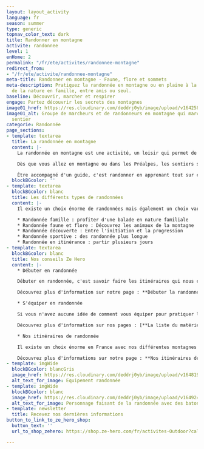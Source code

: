 ```yaml
---
layout: layout_activity
language: fr
season: summer
type: generic
topnav_color_text: dark
title: Randonner en montagne
activite: randonnee
level: 1
enHome: 2
permalink: "/fr/ete/activites/randonnee-montagne"
redirect_from:
- "/fr/ete/activite/randonnee-montagne"
meta-title: Randonner en montagne - Faune, flore et sommets
meta-description: Pratiquez la randonnée en montagne ou en plaine à la découverte
  de la nature en famille, entre amis ou seul.
baseline: Découvrir, marcher et respirer
engage: Partez découvrir les secrets des montagnes
image01_href: https://res.cloudinary.com/deddrj0yb/image/upload/v1642582618/website/summer/pexels-eric-sanman-1365425_uouohg.jpg
image01_alt: Groupe de marcheurs et de randonneurs en montagne qui marchent sur un
  sentier
categorie: Randonnée
page_sections:
- template: textarea
  title: La randonnée en montagne
  content: |-
    La randonnée en montagne est une activité, un loisir qui permet de marcher sur des sentiers balisés. Randonner en montagne, c’est s'en aller marcher en suivant un itinéraire, c’est découvrir un environnement naturel, des lacs, sa faune et flore et ses sommets. Partir en randonnée, c’est faire une activité physique agréable dans un cadre magnifique. C’est également aller dans des lieux inaccessibles en voiture, dans le calme afin de se faire du bien. Elle peut se pratiquer seul ou en groupe, accompagné ou non d’un accompagnateur de moyenne montagne ou d'un guide.

    Dès que vous allez en montagne ou dans les Préalpes, les sentiers seront balisés par des panneaux, vous retrouverez également des marques au sol de peinture par exemple jaune, blanche et rouge pour les GR (grande randonnée) mais aussi des cairns (petite pyramide de pierre faite par l’homme).

    Être accompagné d'un guide, c'est randonner en apprenant tout sur ce qu'il vous entoure, c'est être guidé vers les plus beaux lieux.
  blockBGcolor: ''
- template: textarea
  blockBGcolor: blanc
  title: Les différents types de randonnées
  content: |-
    Il existe un choix énorme de randonnées mais également un choix varié de types de randonnées. Chacune peut être spécifique par ses sentiers, son dénivelé et ses kilomètres, pour son accessibilité, ses points remarquables etc. Afin que vous vous retrouviez dans ces différents types de randonnées, nous avons créé une segmentation pour vous permettre de trouver la randonnée qui vous convient :

    * Randonnée famille : profiter d'une balade en nature familiale
    * Randonnée faune et flore : Découvrez les animaux de la montagne
    * Randonnée découverte : Entre l'initiation et la progression
    * Randonnée sportive : des randonnée plus longue
    * Randonnée en itinérance : partir plusieurs jours
- template: textarea
  blockBGcolor: blanc
  title: Nos conseils Ze Hero
  content: |-
    * Débuter en randonnée

    Débuter en randonnée, c'est savoir faire les itinéraires qui nous conviennent et qui sont adaptés à notre niveau. Il est important de ne pas brûler les étapes et de comprendre les différents aspects de la randonnée en montagne. C'est donc acquérir différents aspects physiques mais également des connaissances sur l'environnement, le terrain, la météorologie ainsi que le matériel. Avoir un guide vous permet de bien débuter et de comprendre toutes ces notions en pratiquants la randonnée avec ce guide.

    Découvrez plus d'information sur notre page : **Débuter la randonnée**

    * S'équiper en randonnée

    Si vous n'avez aucune idée de comment vous équiper pour pratiquer la randonnée, nous allons vous aider. Il y a des équipements plus adaptés à la marche et à la randonnée et qui vous permettrons d'être plus à l'aise, d'avoir une liberté de mouvement plus importante. Les chaussures de randonnée sont un équipement important à bien choisir, comme le sac à dos. Vous évoluerez dans un milieu naturel qui peut être changeant et incertain, il faut donc toujours prévoir les imprévisibilités.

    Découvrez plus d'information sur nos pages : [**La liste du matériel à mettre dans son sac à dos **](https://www.ze-hero.com/fr/ete/conseils/liste-materiel-randonnee)et [**bien préparer sa 1er sortie de randonnée**](https://www.ze-hero.com/fr/ete/conseils/preparer-sa-sortie-randonnee-a-la-journee)

    * Nos itinéraires de randonnée

    Il existe un choix énorme en France avec nos différentes montagnes telles que dans les Pyrénées, la Vanoise, le Jura, les Vosges, le Mercantour, les Bauges, les Ecrins, le Queyras, la vallée de Chamonix et bien d’autres. On retrouve des massifs et des parcs où la végétation est très différente, tout comme la roche et l'environnement, des lieux plus minérales ou plus boisés, des lieux avec des glaciers et d’autres entourés de sapins. Vous avez le choix, de plus les différents GR vous amènent à travers des lieux uniques. Nous avons sélectionné chez Ze Hero avec nos partenaires des randonnées dans les Alpes Maritimes à travers les Préalpes d'Azur et le Mercantour. Mais nous avons également sélectionné des itinéraires incroyables en Savoie, en Haute Savoie, dans les Cévennes, la Lozère ainsi que les Vosges.

    Découvrez plus d'informations sur notre page : **Nos itinéraires de randonnée**
- template: imgWide
  blockBGcolor: blancGris
  image_href: https://res.cloudinary.com/deddrj0yb/image/upload/v1648195884/website/assets/Recadr%C3%A9es/randonnee.png
  alt_text_for_image: Equipement randonnée
- template: imgWide
  blockBGcolor: blanc
  image_href: https://res.cloudinary.com/deddrj0yb/image/upload/v1649247144/website/assets/Personnages%20poses/Poses%20format%20large/Randonnee_Pose.png
  alt_text_for_image: Personnage faisant de la randonnée avec des batons
- template: newsletter
  title: Recevez nos dernières informations
button_to_link_to_ze_hero_shop:
  button_text: ''
  url_to_shop_zehero: https://shop.ze-hero.com/fr/activites-Outdoor?calessonstype=all&catypegenderlistsummer=all&calessonsactivitytype=all&start-date=

---
```

